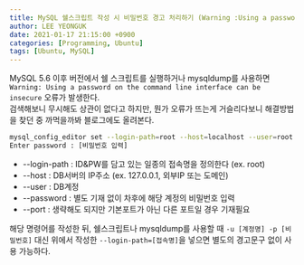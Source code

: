 ```yaml
---
title: MySQL 쉘스크립트 작성 시 비밀번호 경고 처리하기 (Warning :Using a password on the command line interface can be insecure)
author: LEE YEONGUK
date: 2021-01-17 21:15:00 +0900
categories: [Programming, Ubuntu]
tags: [Ubuntu, MySQL]
---
```


MySQL 5.6 이후 버전에서 쉘 스크립트를 실행하거나 mysqldump를 사용하면 `Warning: Using a password on the command line interface can be insecure` 오류가 발생한다.   
검색해보니 무시해도 상관이 없다고 하지만, 뭔가 오류가 뜨는게 거슬리다보니 해결방법을 찾던 중 까먹을까봐 블로그에도 올려본다.

~~~bash
mysql_config_editor set --login-path=root --host=localhost --user=root --password --port=3306
Enter password : [비밀번호 입력]
~~~

- --login-path : ID&PW를 담고 있는 일종의 접속명을 정의한다 (ex. root)
- --host : DB서버의 IP주소 (ex. 127.0.0.1, 외부IP 또는 도메인)
- --user : DB계정
- --password : 별도 기재 없이 차후에 해당 계정의 비밀번호 입력
- --port : 생략해도 되지만 기본포트가 아닌 다른 포트일 경우 기재필요

해당 명령어를 작성한 뒤, 쉘스크립트나 mysqldump를 사용할 때 `-u [계정명] -p [비밀번호]` 대신 위에서 작성한 `--login-path=[접속명]`을 넣으면 별도의 경고문구 없이 사용 가능하다.